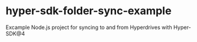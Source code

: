 # hyper-sdk-folder-sync-example
Excample Node.js project for syncing to and from Hyperdrives with Hyper-SDK@4
